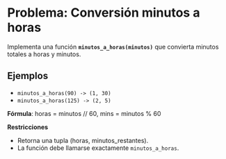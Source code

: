 # Problema: Conversión minutos a horas

Implementa una función **`minutos_a_horas(minutos)`** que convierta minutos totales a horas y minutos.

## Ejemplos
- `minutos_a_horas(90) -> (1, 30)`
- `minutos_a_horas(125) -> (2, 5)`

**Fórmula**: horas = minutos // 60, mins = minutos % 60

**Restricciones**
- Retorna una tupla (horas, minutos_restantes).
- La función debe llamarse exactamente `minutos_a_horas`.
